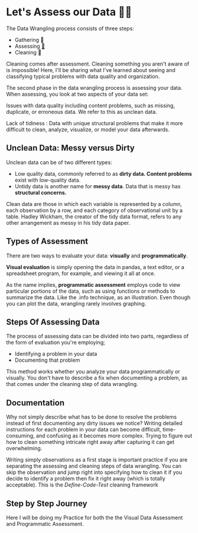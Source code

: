 # Let's Assess our Data 👨‍💻 
The Data Wrangling process consists of three steps:

- Gathering 🎣
- Assessing [**🧐**](https://emojipedia.org/face-with-monocle/)
- Cleaning 🧼

Cleaning comes after assessment. Cleaning something you aren't aware of is impossible! Here, I'll be sharing what I've learned about seeing and classifying typical problems with data quality and organization.

The second phase in the data wrangling process is assessing your data. When assessing, you look at two aspects of your data set:

Issues with data quality including content problems, such as missing, duplicate, or erroneous data. We refer to this as unclean data.

Lack of tidiness : Data with unique structural problems that make it more difficult to clean, analyze, visualize, or model your data afterwards.


## Unclean Data: Messy versus Dirty

Unclean data can be of two different types:


- Low quality data, commonly referred to as **dirty data. Content problems** exist with low-quality data.
- Untidy data is another name for **messy data**. Data that is messy has **structural concerns.**

Clean data are those in which each variable is represented by a column, each observation by a row, and each category of observational unit by a table. Hadley Wickham, the creator of the tidy data format, refers to any other arrangement as messy in his tidy data paper.


## Types of Assessment

There are two ways to evaluate your data: **visually** and **programmatically**. 

**Visual evaluation** is simply opening the data in pandas, a text editor, or a spreadsheet program, for example, and viewing it all at once.

As the name implies, **programmatic assessment** employs code to view particular portions of the data, such as using functions or methods to summarize the data. 
Like the .info technique, as an illustration. Even though you can plot the data, wrangling rarely involves graphing.


## Steps Of Assessing Data

The process of assessing data can be divided into two parts, regardless of the form of evaluation you're employing;


- Identifying a problem in your data
- Documenting that problem

This method works whether you analyze your data programmatically or visually. You don't have to describe a fix when documenting a problem, as that comes under the cleaning step of data wrangling.


## Documentation

Why not simply describe what has to be done to resolve the problems instead of first documenting any dirty issues we notice? 
Writing detailed instructions for each problem in your data can become difficult, time-consuming, and confusing as it becomes more complex. Trying to figure out how to clean something intricate right away after capturing it can get overwhelming.

Writing simply observations as a first stage is important practice if you are separating the assessing and cleaning steps of data wrangling.
You can skip the observation and jump right into specifying how to clean it if you decide to identify a problem then fix it right away (which is totally acceptable). This is the *Define-Code-Test* cleaning framework


## Step by Step Journey

Here I will be doing my Practice for both the the Visual Data Assessment and Programmatic Assessment.




